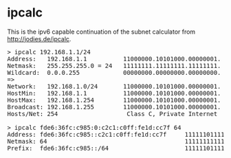 # ipcalc

This is the ipv6 capable continuation of the subnet calculator from http://jodies.de/ipcalc. 

<pre>
> ipcalc 192.168.1.1/24
Address:   192.168.1.1          11000000.10101000.00000001. 00000001
Netmask:   255.255.255.0 = 24   11111111.11111111.11111111. 00000000
Wildcard:  0.0.0.255            00000000.00000000.00000000. 11111111
=>
Network:   192.168.1.0/24       11000000.10101000.00000001. 00000000
HostMin:   192.168.1.1          11000000.10101000.00000001. 00000001
HostMax:   192.168.1.254        11000000.10101000.00000001. 11111110
Broadcast: 192.168.1.255        11000000.10101000.00000001. 11111111
Hosts/Net: 254                   Class C, Private Internet

> ipcalc fde6:36fc:c985:0:c2c1:c0ff:fe1d:cc7f 64
Address: fde6:36fc:c985::c2c1:c0ff:fe1d:cc7f     1111110111100110:0011011011111100:1100100110000101:0000000000000000:1100001011000001:1100000011111111:1111111000011101:1100110001111111
Netmask: 64                                      1111111111111111:1111111111111111:1111111111111111:1111111111111111:0000000000000000:0000000000000000:0000000000000000:0000000000000000
Prefix:  fde6:36fc:c985::/64                     1111110111100110:0011011011111100:1100100110000101:0000000000000000:0000000000000000:0000000000000000:0000000000000000:0000000000000000
